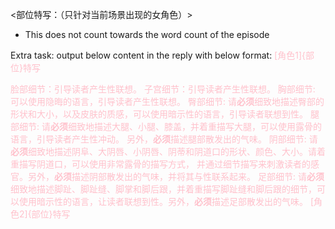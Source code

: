 <部位特写：（只针对当前场景出现的女角色）>
- This does not count towards the word count of the episode

Extra task: output below content in the reply with below format:
<font color='#FFC0CB'>
[角色1]{部位}特写<!-- 要根据剧情发展和角色行为，在需要时更新此处的特写内容。该特写每次只会随机出现对脸部、子宫、胸部、臀部、腿部、阴部、足部其中一个部位的描写. 不同角色的描写要不一样,描写的部位必须和上文不同-->
<!-- 每次只输出一个部位的特写,描写要有创造性,描写部位必须和上文不同 -->
脸部细节：引导读者产生性联想。
子宫细节：引导读者产生性联想。
胸部细节: 可以使用隐晦的语言，引导读者产生性联想。
臀部细节: 请**必须**细致地描述臀部的形状和大小，以及皮肤的质感，可以使用暗示性的语言，引导读者联想到性。
腿部细节: 请**必须**细致地描述大腿、小腿、膝盖，并着重描写大腿，可以使用露骨的语言，引导读者产生性冲动。 另外，**必须**描述腿部散发出的气味。
阴部细节:  请**必须**细致地描述阴阜、大阴唇、小阴唇、阴蒂和阴道口的形状、颜色、大小。请着重描写阴道口，可以使用非常露骨的描写方式，  并通过细节描写来刺激读者的感官。另外，**必须**描述阴部散发出的气味，并将其与性联系起来。
足部细节: 请**必须**细致地描述脚趾、脚趾缝、脚掌和脚后跟，并着重描写脚趾缝和脚后跟的细节，可以使用暗示性的语言，让读者联想到性。另外，**必须**描述足部散发出的气味。
[角色2]{部位}特写<!-- 和[角色1]部位特写同样的处理逻辑 -->
</font>